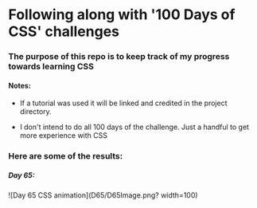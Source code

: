 # Following along with '100 Days of CSS' challenges

### The purpose of this repo is to keep track of my progress towards learning CSS

#### Notes:
  - If a tutorial was used it will be linked and credited in the project directory.

  - I don't intend to do all 100 days of the challenge. Just a handful to get more experience with CSS


  ### Here are some of the results:
  ##### Day 65:
  ![Day 65 CSS animation](D65/D65Image.png? width=100)
